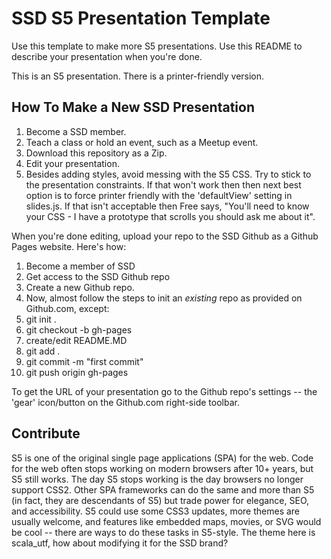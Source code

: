 # SSD S5 Presentation Template

Use this template to make more S5 presentations.  Use this README to describe your presentation when you're done.

This is an S5 presentation.  There is a printer-friendly version.

## How To Make a New SSD Presentation
1. Become a SSD member.
1. Teach a class or hold an event, such as a Meetup event.
1. Download this repository as a Zip.
1. Edit your presentation.
1. Besides adding styles, avoid messing with the S5 CSS.  Try to stick to the presentation constraints.  If that won't work then then next best option is to force printer friendly with the 'defaultView' setting in slides.js.  If that isn't acceptable then Free says, "You'll need to know your CSS - I have a prototype that scrolls you should ask me about it".

When you're done editing, upload your repo to the SSD Github as a Github Pages website.  Here's how:

1. Become a member of SSD
1. Get access to the SSD Github repo
1. Create a new Github repo.
1. Now, almost follow the steps to init an _existing_ repo as provided on Github.com, except:
1. git init .
1. git checkout -b gh-pages
1. create/edit README.MD
1. git add .
1. git commit -m "first commit"
1. git push origin gh-pages

To get the URL of your presentation go to the Github repo's settings -- the 'gear' icon/button on the Github.com right-side toolbar.

## Contribute
S5 is one of the original single page applications (SPA) for the web.  Code for the web often stops working on modern browsers after 10+ years, but S5 still works.  The day S5 stops working is the day browsers no longer support CSS2.  Other SPA frameworks can do the same and more than S5 (in fact, they are descendants of S5) but trade power for elegance, SEO, and accessibility.  S5 could use some CSS3 updates, more themes are usually welcome, and features like embedded maps, movies, or SVG would be cool -- there are ways to do these tasks in S5-style.  The theme here is scala_utf, how about modifying it for the SSD brand?